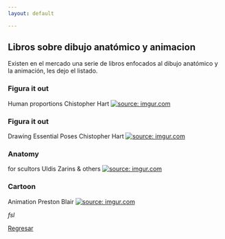 ```yaml
---
layout: default

---
```


## Libros sobre dibujo anatómico y animacion 

Existen en el mercado una serie de libros enfocados al dibujo anatómico y la animación, les dejo el listado.

### Figura it out
Human proportions
Chistopher Hart
<a href="https://imgur.com/JvmVS6K"><img src="https://i.imgur.com/JvmVS6K.png" title="source: imgur.com" /></a>

### Figura it out
Drawing Essential Poses
Chistopher Hart
<a href="https://imgur.com/uKkK3hB"><img src="https://i.imgur.com/uKkK3hB.png" title="source: imgur.com" /></a>

### Anatomy
for scultors
Uldis Zarins & others
<a href="https://imgur.com/ygDvRJg"><img src="https://i.imgur.com/ygDvRJg.png" title="source: imgur.com" /></a>

### Cartoon
Animation
Preston Blair
<a href="https://imgur.com/l2wzl0y"><img src="https://i.imgur.com/l2wzl0y.png" title="source: imgur.com" /></a>


_fsl_

[Regresar](./)
